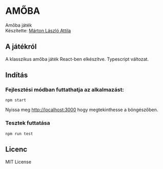 # AMŐBA

Amőba játék  
Készítette: [Márton László Attila](https://github.com/marton-laszlo-attila)

## A játékról

A klasszikus amőba játék React-ben elkészítve. Typescript változat.

## Indítás

### Fejlesztési módban futtathatja az alkalmazást:

<pre><code>npm start</code></pre>

Nyissa meg [http://localhost:3000](http://localhost:3000) hogy megtekinthesse a böngészőben.

### Tesztek futtatása

<pre><code>npm run test</code></pre>

## Licenc

MIT License
